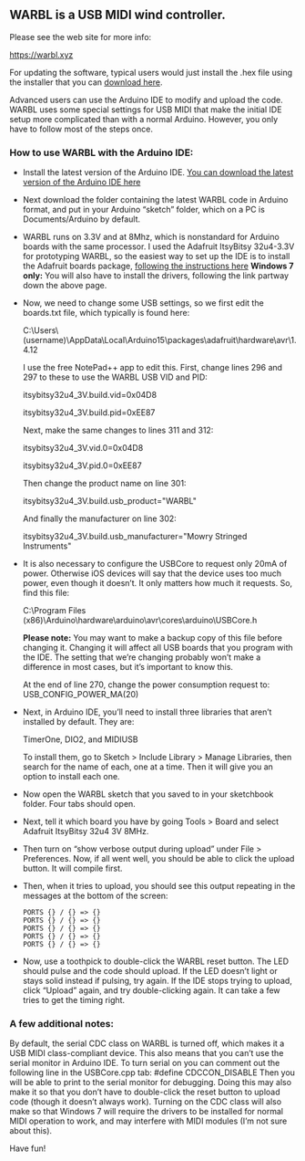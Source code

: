 
## WARBL is a USB MIDI wind controller.

Please see the web site for more info:

https://warbl.xyz

For updating the software, typical users would just install the .hex file using the installer that you can [download here](https://warbl.xyz/documentation.html).
 
Advanced users can use the Arduino IDE to modify and upload the code. WARBL uses some special settings for USB MIDI that make the initial IDE setup more complicated than with a normal Arduino. However, you only have to follow most of the steps once.

### How to use WARBL with the Arduino IDE:

*	Install the latest version of the Arduino IDE. [You can download the latest version of the Arduino IDE here](https://www.arduino.cc/en/Main/Software)



*	Next download the folder containing the latest WARBL code in Arduino format, and put in your Arduino “sketch” folder, which on a PC is Documents/Arduino by default.



* WARBL runs on 3.3V and at 8Mhz, which is nonstandard for Arduino boards with the same processor. I used the Adafruit ItsyBitsy 32u4-3.3V for prototyping WARBL, so the easiest way to set up the IDE is to install the Adafruit boards package, [following the instructions here](https://learn.adafruit.com/introducting-itsy-bitsy-32u4?view=all#arduino-ide-setup) **Windows 7 only:** You will also have to install the drivers, following the link partway down the above page.



* Now, we need to change some USB settings, so we first edit the boards.txt file, which typically is found here: 
  

  C:\Users\\(username)\AppData\Local\Arduino15\packages\adafruit\hardware\avr\1.4.12

  I use the free NotePad++ app to edit this. First, change lines 296 and 297 to these to use the WARBL USB VID and PID:

  itsybitsy32u4_3V.build.vid=0x04D8
  
  itsybitsy32u4_3V.build.pid=0xEE87
  
  Next, make the same changes to lines 311 and 312:
  
  itsybitsy32u4_3V.vid.0=0x04D8
  
  itsybitsy32u4_3V.pid.0=0xEE87
 
  Then change the product name on line 301:
  
  itsybitsy32u4_3V.build.usb_product="WARBL"
  
  And finally the manufacturer on line 302:
  
  itsybitsy32u4_3V.build.usb_manufacturer="Mowry Stringed Instruments"



*	It is also necessary to configure the USBCore to request only 20mA of power. Otherwise iOS devices will say that the device uses too much power, even though it doesn’t. It only matters how much it requests. 
    So, find this file:
  
    C:\Program Files (x86)\Arduino\hardware\arduino\avr\cores\arduino\USBCore.h
  
    **Please note:** You may want to make a backup copy of this file before changing it. Changing it will affect all USB boards that you program with the IDE. The setting that we’re changing probably won’t make a difference in most cases, but it’s important to know this. 
  
    At the end of line 270, change the power consumption request to: USB_CONFIG_POWER_MA(20) 



*	Next, in Arduino IDE, you’ll need to install three libraries that aren’t installed by default. They are:
 
    TimerOne, DIO2, and MIDIUSB
 
    To install them, go to Sketch > Include Library > Manage Libraries, then search for the name of each, one at a time. Then it will give you an option to install each one.



*	Now open the WARBL sketch that you saved to in your sketchbook folder. Four tabs should open. 
 
 
 
*	Next, tell it which board you have by going Tools > Board and select Adafruit ItsyBitsy 32u4 3V 8MHz.



*	Then turn on “show verbose output during upload” under File > Preferences. Now, if all went well, you should be able to click the upload button. It will compile first. 



*	Then, when it tries to upload, you should see this output repeating in the messages at the bottom of the screen:

    ```
    PORTS {} / {} => {}   
    PORTS {} / {} => {}    
    PORTS {} / {} => {}    
    PORTS {} / {} => {}    
    PORTS {} / {} => {}
    ```



*	Now, use a toothpick to double-click the WARBL reset button. The LED should pulse and the code should upload. If the LED doesn’t light or stays solid instead if pulsing, try again. If the IDE stops trying to upload, click “Upload” again, and try double-clicking again. It can take a few tries to get the timing right.



### A few additional notes:
By default, the serial CDC class on WARBL is turned off, which makes it a USB MIDI class-compliant device. This also means that you can’t use the serial monitor in Arduino IDE. To turn serial on you can comment out the following line in the USBCore.cpp tab: 
#define CDCCON_DISABLE 
Then you will be able to print to the serial monitor for debugging. Doing this may also make it so that you don’t have to double-click the reset button to upload code (though it doesn’t always work). 
Turning on the CDC class will also make so that Windows 7 will require the drivers to be installed for normal MIDI operation to work, and may interfere with MIDI modules (I’m not sure about this).

Have fun!

